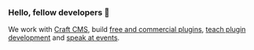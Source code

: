 ### Hello, fellow developers 👋

We work with [Craft CMS](https://craftcms.com/), build [free and commercial plugins](https://putyourlightson.com/plugins), [teach plugin development](https://putyourlightson.com/what-we-do#training) and [speak at events](https://craftcms.com/events/dot-all-2023/sessions/reactive-front-ends-with-sprig).
